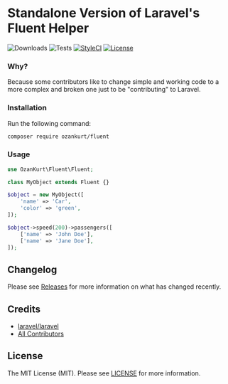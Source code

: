 # Standalone Version of Laravel's Fluent Helper

![Downloads](https://img.shields.io/packagist/dt/ozankurt/fluent)
![Tests](https://img.shields.io/github/actions/workflow/status/ozankurt/fluent/tests.yml?label=tests)
[![StyleCI](https://github.styleci.io/repos/197242392/shield?style=flat&branch=master)](https://styleci.io/repos/197242392)
[![License](https://img.shields.io/github/license/ozankurt/fluent)](LICENSE.md)

### Why?

Because some contributors like to change simple and working code to a more complex and broken one just to be "contributing" to Laravel.

### Installation

Run the following command:

```bash
composer require ozankurt/fluent
```

### Usage

```php
use OzanKurt\Fluent\Fluent;

class MyObject extends Fluent {}

$object = new MyObject([
    'name' => 'Car',
    'color' => 'green',
]);

$object->speed(200)->passengers([
    ['name' => 'John Doe'],
    ['name' => 'Jane Doe'],
]);
```

## Changelog

Please see [Releases](../../releases) for more information on what has changed recently.

## Credits

- [laravel/laravel](https://github.com/laravel/laravel)
- [All Contributors](../../contributors)

## License

The MIT License (MIT). Please see [LICENSE](LICENSE.md) for more information.
